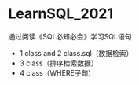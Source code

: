 # LearnSQL_2021
通过阅读《SQL必知必会》学习SQL语句
* 1 class and 2 class.sql（数据检索）
* 3 class（排序检索数据）
* 4 class（WHERE子句）

